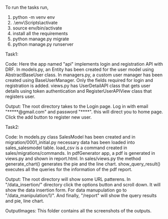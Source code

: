 To run the tasks run,
1. python -m venv env
2. .\env\Scripts\activate
3. source env/bin/activate
4. install all the requirements
5. python manage.py migrate
6. python manage.py runserver

Task1: 

Code: Here the app named "api" implements login and registration API with DRF. In models.py, an Entity has been created for the user model using AbstractBaseUser class. In managers.py, a custom user manager has been created using BaseUserManager. Only the fields required for login and registration is added. views.py has UserDetailAPI class that gets user details using token authentication and RegisterUserAPIView class that registers user.

Output: 
The root directory takes to the Login page. Log in with email "*****@gmail.com" and password "****".
this will direct you to home page. Click the add button to register new user.

Task2:

Code: In models.py class SalesModel has been created and in migration/0001_initial.py necessary data has been loaded into sales_salesmodel table. load_csv is a command created in sales/migrations/commands. In pdfGenerator app, a pdf is generated in views.py and shown in report.html. In sales/views.py the method generate_chart() generates the pie and the line chart. show_query_result() executes all the queries for the information of the pdf report.


Output: The root directory will show some URL patterens. In "/data_insertion/" directory click the options button and scroll down. It will show the data insertion form. For data manupulation go to "/data_manipulation/1/". And finally, "/report" will show the query results and pie, line chart.

OutputImages: This folder contains all the screenshots of the outputs.
